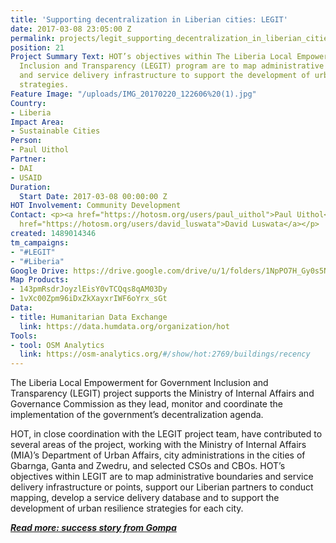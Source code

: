 ```yaml
---
title: 'Supporting decentralization in Liberian cities: LEGIT'
date: 2017-03-08 23:05:00 Z
permalink: projects/legit_supporting_decentralization_in_liberian_cities
position: 21
Project Summary Text: HOT’s objectives within The Liberia Local Empowerment for Government
  Inclusion and Transparency (LEGIT) program are to map administrative boundaries
  and service delivery infrastructure to support the development of urban resilience
  strategies.
Feature Image: "/uploads/IMG_20170220_122606%20(1).jpg"
Country:
- Liberia
Impact Area:
- Sustainable Cities
Person:
- Paul Uithol
Partner:
- DAI
- USAID
Duration:
  Start Date: 2017-03-08 00:00:00 Z
HOT Involvement: Community Development
Contact: <p><a href="https://hotosm.org/users/paul_uithol">Paul Uithol</a></p><p><a
  href="https://hotosm.org/users/david_luswata">David Luswata</a></p>
created: 1489014346
tm_campaigns:
- "#LEGIT"
- "#Liberia"
Google Drive: https://drive.google.com/drive/u/1/folders/1NpPO7H_Gy0s5NCKfMDJ8qAYYy11JEO-z
Map Products:
- 143pmRsdrJoyzlEisY0vTCQqs8qAM03Dy
- 1vXc00Zpm96iDxZkXayxrIWF6oYrx_sGt
Data:
- title: Humanitarian Data Exchange
  link: https://data.humdata.org/organization/hot
Tools:
- tool: OSM Analytics
  link: https://osm-analytics.org/#/show/hot:2769/buildings/recency
---
```


The Liberia Local Empowerment for Government Inclusion and Transparency (LEGIT) project supports the Ministry of Internal Affairs and Governance Commission as they lead, monitor and coordinate the implementation of the government’s decentralization agenda.

HOT, in close coordination with the LEGIT project team, have contributed to several areas of the project, working with the Ministry of Internal Affairs (MIA)’s Department of Urban Affairs, city administrations in the cities of Gbarnga, Ganta and Zwedru, and selected CSOs and CBOs. HOT’s objectives within LEGIT are to map administrative boundaries and service delivery infrastructure or points, support our Liberian partners to conduct mapping, develop a service delivery database and to support the development of urban resilience strategies for each city.

***[Read more: success story from Gompa](/uploads/170701%20Gompa%20HOT%20Success%20Story.docx)***
